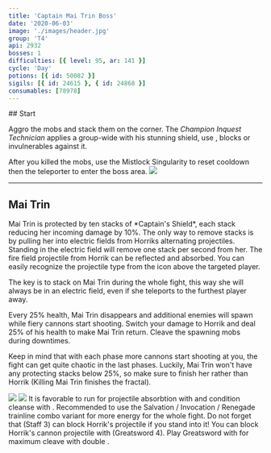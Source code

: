 ```yaml
---
title: 'Captain Mai Trin Boss'
date: '2020-06-03'
image: './images/header.jpg'
group: 'T4'
api: 2932
bosses: 1
difficulties: [{ level: 95, ar: 141 }]
cycle: 'Day'
potions: [{ id: 50082 }]
sigils: [{ id: 24615 }, { id: 24868 }]
consumables: [78978]
---
```


<Grid>
<GridItem sm="8">
## Start  
  
Aggro the mobs and stack them on the corner. The *Champion Inquest Technician* applies a group-wide <Control name="daze"/> with his stunning shield, use <Boon name="stability"/>, blocks or invulnerables against it.

After you killed the mobs, use the Mistlock Singularity to reset cooldown then the teleporter to enter the boss area.
</GridItem>
<GridItem sm="4">
<Image src="./images/start.jpg" caption="The start area"/>
</GridItem>
</Grid>

---

## Mai Trin <Item id="50082" disableText/>

<Grid>
<GridItem sm="7">
Mai Trin is protected by ten stacks of *Captain's Shield*, each stack reducing her incoming damage by 10%. The only way to remove stacks is by pulling her into electric fields from Horriks alternating projectiles. Standing in the electric field will remove one stack per second from her. The fire field projectile from Horrik can be reflected and absorbed. You can easily recognize the projectile type from the icon above the targeted player.

The key is to stack on Mai Trin during the whole fight, this way she will always be in an electric field, even if she teleports to the furthest player away.

Every 25% health, Mai Trin disappears and additional enemies will spawn while fiery cannons start shooting. Switch your damage to Horrik and deal 25% of his health to make Mai Trin return. Cleave the spawning mobs during downtimes.

Keep in mind that with each phase more cannons start shooting at you, the fight can get quite chaotic in the last phases. Luckily, Mai Trin won't have any protecting stacks below 25%, so make sure to finish her rather than Horrik (Killing Mai Trin finishes the fractal).

<Image src="./images/mai_trin.jpg" caption="Captain Mai Trin"/>
</GridItem>

<GridItem sm="5">
  
<Image src="./images/horrik.jpg" caption="First Mate Horrik"/>

<Tabs>
<Tab specialization="Revenant">
It is favorable to run <Skill name="Legendary Centaur Stance"/> for projectile absorbtion with <Skill name="Protective Solace"/> and condition cleanse with <Skill name=" Purifying Essence"/>. Recommended to use the Salvation / Invocation / Renegade trainline combo variant for more energy for the whole fight. Do not forget that <Skill name="Warding Rift"/> (Staff 3) can block Horrik's projectile if you stand into it!
</Tab>
</Tabs>

<Tabs>
<Tab specialization="soulbeast">
You can block Horrik's cannon projectile with <Skill name="Counterattack" specialization="ranger"/> (Greatsword 4).
</Tab>
<Tab specialization="berserker">
Play Greatsword with <Skill name="blood reckoning"/> for maximum cleave with double <Skill name="arcdivider"/>.
</Tab>
</Tabs>
</GridItem>
</Grid>

